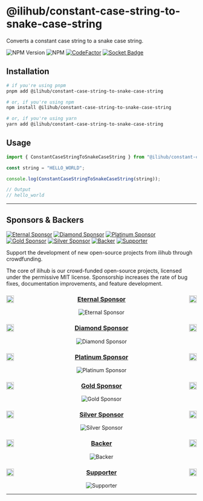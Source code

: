 # @ilihub/constant-case-string-to-snake-case-string

Converts a constant case string to a snake case string.

![NPM Version](https://img.shields.io/npm/v/%40ilihub%2Fconstant-case-string-to-snake-case-string?color=33cd56&logo=npm)
![NPM](https://img.shields.io/npm/l/%40ilihub%2Fconstant-case-string-to-snake-case-string)
[![CodeFactor](https://www.codefactor.io/repository/github/ilihub/npm/badge)](https://www.codefactor.io/repository/github/ilihub/npm)
[![Socket Badge](https://socket.dev/api/badge/npm/package/@ilihub/constant-case-string-to-snake-case-string)](https://socket.dev/npm/package/@ilihub/constant-case-string-to-snake-case-string)

## Installation

```bash
# if you're using pnpm
pnpm add @ilihub/constant-case-string-to-snake-case-string

# or, if you're using npm
npm install @ilihub/constant-case-string-to-snake-case-string

# or, if you're using yarn
yarn add @ilihub/constant-case-string-to-snake-case-string
```

## Usage

```javascript
import { ConstantCaseStringToSnakeCaseString } from "@ilihub/constant-case-string-to-snake-case-string";

const string = "HELLO_WORLD";

console.log(ConstantCaseStringToSnakeCaseString(string));

// Output
// hello_world
```

---

<!-- sponsors_and_backers_section_start -->

<!-- Please do not edit/update this section manually, it is automatically generated by the `sponsors.yml` workflow -->

## Sponsors & Backers

[![Eternal Sponsor][eternal_sponsor_img]][eternal_sponsor_url]
[![Diamond Sponsor][diamond_sponsor_img]][diamond_sponsor_url]
[![Platinum Sponsor][platinum_sponsor_img]][platinum_sponsor_url]
[![Gold Sponsor][gold_sponsor_img]][gold_sponsor_url]
[![Silver Sponsor][silver_sponsor_img]][silver_sponsor_url]
[![Backer][backer_img]][backer_url]
[![Supporter][supporter_img]][supporter_url]

Support the development of new open-source projects from ilihub through crowdfunding.

The core of ilihub is our crowd-funded open-source projects, licensed under the permissive MIT license. Sponsorship increases the rate of bug fixes, documentation improvements, and feature development.

<div align="center">

### <img align="left" width="20" src="https://em-content.zobj.net/source/skype/289/gem-stone_1f48e.png" /> [Eternal Sponsor][eternal_sponsor_url] <img align="right" width="20" src="https://em-content.zobj.net/source/skype/289/gem-stone_1f48e.png" />

![Eternal Sponsor][eternal_sponsor_logo_img]

### <img align="left" width="20" src="https://em-content.zobj.net/source/skype/289/gem-stone_1f48e.png" /> [Diamond Sponsor][diamond_sponsor_url] <img align="right" width="20" src="https://em-content.zobj.net/source/skype/289/gem-stone_1f48e.png" />

![Diamond Sponsor][diamond_sponsor_logo_img]

### <img align="left" width="20" src="https://em-content.zobj.net/source/microsoft-teams/363/glowing-star_1f31f.png" /> [Platinum Sponsor][platinum_sponsor_url] <img align="right" width="20" src="https://em-content.zobj.net/source/microsoft-teams/363/glowing-star_1f31f.png" />

![Platinum Sponsor][platinum_sponsor_logo_img]

### <img align="left" width="20" src="https://em-content.zobj.net/source/skype/289/1st-place-medal_1f947.png" /> [Gold Sponsor][gold_sponsor_url] <img align="right" width="20" src="https://em-content.zobj.net/source/skype/289/1st-place-medal_1f947.png" />

![Gold Sponsor][gold_sponsor_logo_img]

### <img align="left" width="20" src="https://em-content.zobj.net/source/skype/289/2nd-place-medal_1f948.png" /> [Silver Sponsor][silver_sponsor_url] <img align="right" width="20" src="https://em-content.zobj.net/source/skype/289/2nd-place-medal_1f948.png" />

![Silver Sponsor][silver_sponsor_logo_img]

### <img align="left" width="20" src="https://em-content.zobj.net/source/microsoft-teams/363/heart-with-ribbon_1f49d.png" /> [Backer][backer_url] <img align="right" width="20" src="https://em-content.zobj.net/source/microsoft-teams/363/heart-with-ribbon_1f49d.png" />

![Backer][backer_logo_img]

### <img align="left" width="20" src="https://em-content.zobj.net/source/microsoft-teams/363/handshake_1f91d.png" /> [Supporter][supporter_url] <img align="right" width="20" src="https://em-content.zobj.net/source/microsoft-teams/363/handshake_1f91d.png" />

![Supporter][supporter_logo_img]

</div>

<!-- Reference Links -->

[eternal_sponsor_img]: https://opencollective.com/ilihub/tiers/eternal-sponsor/badge.svg?label=%F0%9F%92%8E%20Eternal%20Sponsor%20%F0%9F%92%8E&color=brightgreen
[diamond_sponsor_img]: https://opencollective.com/ilihub/tiers/diamond-sponsor/badge.svg?label=%F0%9F%92%8E%20Diamond%20Sponsor%20%F0%9F%92%8E&color=brightgreen
[platinum_sponsor_img]: https://opencollective.com/ilihub/tiers/platinum-sponsor/badge.svg?label=%F0%9F%8C%9F%20Platinum%20Sponsor%20%F0%9F%8C%9F&color=brightgreen
[gold_sponsor_img]: https://opencollective.com/ilihub/tiers/gold-sponsor/badge.svg?label=%F0%9F%A5%87%20Gold%20Sponsor%20%F0%9F%A5%87&color=brightgreen
[silver_sponsor_img]: https://opencollective.com/ilihub/tiers/silver-sponsor/badge.svg?label=%F0%9F%A5%88%20Silver%20Sponsor%20%F0%9F%A5%88&color=brightgreen
[backer_img]: https://opencollective.com/ilihub/tiers/backer/badge.svg?label=%F0%9F%92%9D%20Backer%20%F0%9F%92%9D&color=brightgreen
[supporter_img]: https://opencollective.com/ilihub/tiers/supporter/badge.svg?label=%F0%9F%A4%9D%20Supporter%20%F0%9F%A4%9D&color=brightgreen
[eternal_sponsor_logo_img]: https://opencollective.com/ilihub/tiers/eternal-sponsor.svg?avatarHeight=164&width=600&button=false
[diamond_sponsor_logo_img]: https://opencollective.com/ilihub/tiers/diamond-sponsor.svg?avatarHeight=164&width=600&button=false
[platinum_sponsor_logo_img]: https://opencollective.com/ilihub/tiers/platinum-sponsor.svg?avatarHeight=128&width=600&button=false
[gold_sponsor_logo_img]: https://opencollective.com/ilihub/tiers/gold-sponsor.svg?avatarHeight=96&width=600&button=false
[silver_sponsor_logo_img]: https://opencollective.com/ilihub/tiers/silver-sponsor.svg?avatarHeight=84&width=600&button=false
[backer_logo_img]: https://opencollective.com/ilihub/tiers/backer.svg?avatarHeight=60&width=600
[supporter_logo_img]: https://opencollective.com/ilihub/tiers/supporter.svg?avatarHeight=36&width=600
[eternal_sponsor_url]: https://opencollective.com/ilihub/contribute/eternal-sponsor-66224
[diamond_sponsor_url]: https://opencollective.com/ilihub/contribute/diamond-sponsor-65913
[platinum_sponsor_url]: https://opencollective.com/ilihub/contribute/platinum-sponsor-65912
[gold_sponsor_url]: https://opencollective.com/ilihub/contribute/gold-sponsor-65914
[silver_sponsor_url]: https://opencollective.com/ilihub/contribute/silver-sponsor-65916
[backer_url]: https://opencollective.com/ilihub/contribute/backer-65354
[supporter_url]: https://opencollective.com/ilihub/contribute/supporter-65355

<!-- Reference Links End -->

<!-- sponsors_and_backers_section_end -->

---
